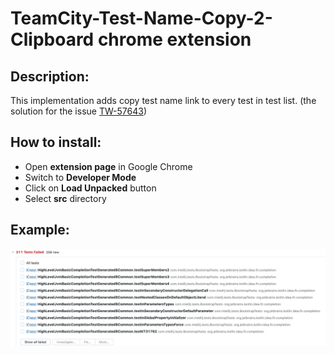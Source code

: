# TeamCity-Test-Name-Copy-2-Clipboard chrome extension

## Description:
This implementation adds copy test name link to every test in test list.
(the solution for the issue [TW-57643](https://youtrack.jetbrains.com/issue/TW-57643))

## How to install:
* Open **extension page** in Google Chrome
* Switch to **Developer Mode**
* Click on **Load Unpacked** button
* Select **src** directory

## Example:
![Example](https://raw.githubusercontent.com/igoriakovlev/TeamCity-Test-Name-Copy-2-Clipboard/main/pic.png "Extension example")
